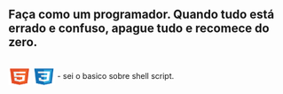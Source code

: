 ## Faça como um programador. Quando tudo está errado e confuso, apague tudo e recomece do zero.


<div style="display: inline_block"><br>
  
  
  <img align="center" alt="Kayus-HTML" height="30" width="40" src="https://raw.githubusercontent.com/devicons/devicon/master/icons/html5/html5-original.svg">
  <img align="center" alt="Kayus-CSS" height="30" width="40" src="https://raw.githubusercontent.com/devicons/devicon/master/icons/css3/css3-original.svg">
  - sei o basico sobre shell script.
  
</div>

  ##
	
